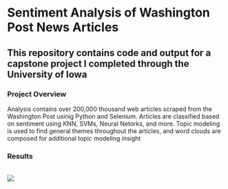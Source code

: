 # Sentiment Analysis of Washington Post News Articles
 
This repository contains code and output for a capstone project I completed through the University of Iowa
---

### Project Overview
Analysis contains over 200,000 thousand web articles scraped from the Washington Post usinig Python and Selenium. Articles are classified based on sentiment using KNN, SVMs, Neural Netorks, and more. Topic modeling is used to find general themes throughout the articles, and word clouds are composed for additional topic modeling insight


### Results

<br/><img src='/images/Total_Tweets_per_Day.jpg'>
